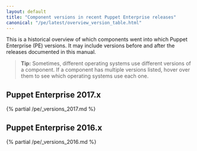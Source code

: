 ```yaml
---
layout: default
title: "Component versions in recent Puppet Enterprise releases"
canonical: "/pe/latest/overview_version_table.html"
---
```



This is a historical overview of which components went into which Puppet Enterprise (PE) versions. It may include versions before and after the releases documented in this manual.

> **Tip:** Sometimes, different operating systems use different versions of a component. If a component has multiple versions listed, hover over them to see which operating systems use each one.

## Puppet Enterprise 2017.x

{% partial /pe/_versions_2017.md %}

## Puppet Enterprise 2016.x

{% partial /pe/_versions_2016.md %}

